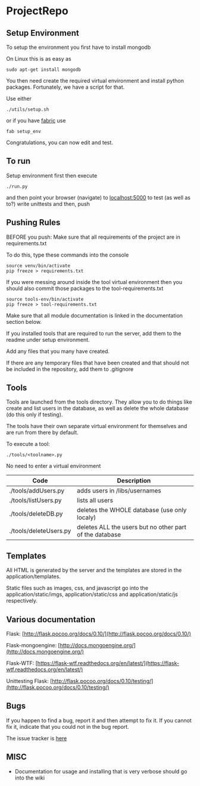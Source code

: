 # ProjectRepo



## Setup Environment
To setup the environment you first have to install mongodb

On Linux this is as easy as
```
sudo apt-get install mongodb
```

You then need create the required virtual environment and install python packages.
Fortunately, we have a script for that.

Use either
```
./utils/setup.sh
```

or if you have [fabric](http://fabfile.org) use
```
fab setup_env
```

Congratulations, you can now edit and test.

## To run

Setup environment first then execute

```
./run.py
```

and then point your browser (navigate) to [localhost:5000](http://localhost:5000) to test (as well as to?) write unittests and then, push

## Pushing Rules

BEFORE you push:
Make sure that all requirements of the project are in requirements.txt

To do this, type these commands into the console

```
source venv/bin/activate
pip freeze > requirements.txt
```

If you were messing around inside the tool virtual environment then you should also commit those packages to the tool-requirements.txt
```
source tools-env/bin/activate
pip freeze > tool-requirements.txt
```

Make sure that all module documentation is linked in the documentation section below.

If you installed tools that are required to run the server, add them to the readme under setup environment.

Add any files that you many have created.

If there are any temporary files that have been created and that should not be included in the repository, add them to .gitignore

## Tools

Tools are launched from the tools directory. They allow you to do things like create and list users in the database, as well as delete the whole database (do this only if testing).

The tools have their own separate virtual environment for themselves and are run from there by default.

To execute a tool:

```
./tools/<toolname>.py
```

No need to enter a virtual environment

Code | Description
---- | --------------------------------
./tools/addUsers.py | adds users in /libs/usernames
./tools/listUsers.py | lists all users
./tools/deleteDB.py | deletes the WHOLE database (use only localy)
./tools/deleteUsers.py | deletes ALL the users but no other part of the database

## Templates

All HTML is generated by the server and the templates are stored in the application/templates.

Static files such as images, css, and javascript go into the application/static/imgs, application/static/css and application/static/js respectively.

## Various documentation

Flask: [http://flask.pocoo.org/docs/0.10/](http://flask.pocoo.org/docs/0.10/)

Flask-mongoengine: [http://docs.mongoengine.org/](http://docs.mongoengine.org/)

Flask-WTF: [https://flask-wtf.readthedocs.org/en/latest/](https://flask-wtf.readthedocs.org/en/latest/)

Unittesting Flask: [http://flask.pocoo.org/docs/0.10/testing/](http://flask.pocoo.org/docs/0.10/testing/)
## Bugs

If you happen to find a bug, report it and then attempt to fix it. If you cannot fix it, indicate that you could not in the bug report.


The issue tracker is [here](https://github.com/BaySchoolCS2/ProjectRepo/issues/new)


## MISC

 - Documentation for usage and installing that is very verbose should go into the wiki
